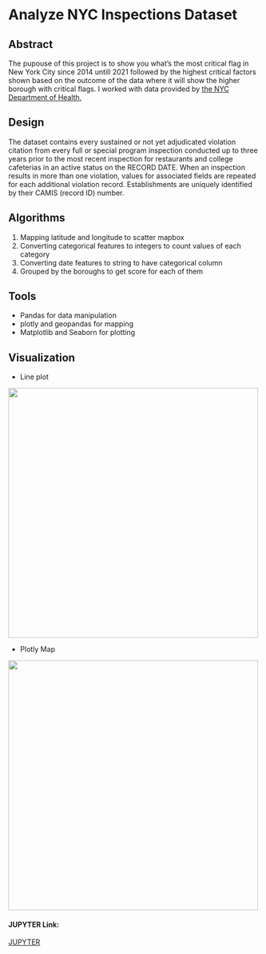 # Analyze NYC Inspections Dataset

## Abstract
The pupouse of this project is to show you what’s the most critical flag in New York City since 2014 untill 2021 followed by the highest critical
factors shown based on the outcome of the data where it will show the higher borough with critical flags. I worked with data provided by [the NYC Department of Health](https://data.cityofnewyork.us/Health/DOHMH-New-York-City-Restaurant-Inspection-Results/43nn-pn8j), 


## Design
The dataset contains every sustained or not yet adjudicated violation citation from every full or special program inspection conducted up to three years prior to the most recent inspection for restaurants and college cafeterias in an active status on the RECORD DATE. When an inspection results in more than one violation, values for associated fields are repeated for each additional violation record. Establishments are uniquely identified by their CAMIS (record ID) number.

## Algorithms

1. Mapping latitude and longitude to scatter mapbox
2. Converting categorical features to integers to count values of each category
3. Converting date features to string to have categorical column
4. Grouped by the boroughs to get score for each of them

<!-- *Models* -->
  


## Tools
- Pandas for data manipulation
- plotly and geopandas for mapping
- Matplotlib and Seaborn for plotting

## Visualization
- Line plot 
<img src="analyze-nyc-inspection-dataset/ERD/DataVisiualizationImg/criticalNotCritical.png" width=500>

- Plotly Map
<img src="analyze-nyc-inspection-dataset/ERD/DataVisiualizationImg/map.png" width=500>

#### JUPYTER Link:
[JUPYTER](https://drive.google.com/drive/u/1/folders/1qk71fsVZMSg5jY8G7DyX2RpLi52ttkbg)

